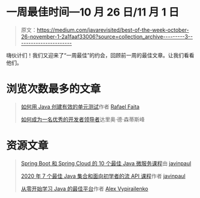 # 一周最佳时间—10 月 26 日/11 月 1 日

> 原文：<https://medium.com/javarevisited/best-of-the-week-october-26-november-1-2a1faaf33006?source=collection_archive---------3----------------------->

嗨伙计们！我们又迎来了“一周最佳”的约会，回顾前一周的最佳文章。让我们看看他们。

# 浏览次数最多的文章

> [如何用 Java 创建有效的单元测试](/javarevisited/how-create-effective-unit-testing-with-java-2560a8edf703)作者 [Rafael Faita](https://medium.com/u/b00e886f91a1?source=post_page-----2a1faaf33006--------------------------------)
> 
> [如何成为一名优秀的开发者领导者](/javarevisited/how-to-be-a-good-leader-for-developers-fbd5a9a2cae4)达里奥·德·森蒂斯峰

# 资源文章

> [Spring Boot 和 Spring Cloud 的 10 个最佳 Java 微服务课程](/javarevisited/10-best-java-microservices-courses-with-spring-boot-and-spring-cloud-6d04556bdfed)由 [javinpaul](https://medium.com/u/bb36d8439904?source=post_page-----2a1faaf33006--------------------------------)
> 
> [2020 年 7 个最佳 Java 集合和面向初学者的流 API 课程](/javarevisited/7-best-java-collections-and-stream-api-courses-for-beginners-in-2020-3ad18d52c38)作者 [javinpaul](https://medium.com/u/bb36d8439904?source=post_page-----2a1faaf33006--------------------------------)
> 
> [从零开始学习 Java 的最佳平台](/javarevisited/the-best-platforms-for-learning-java-from-scratch-b3dd5398993d)作者 [Alex Vypirailenko](https://medium.com/u/d7e27c463de1?source=post_page-----2a1faaf33006--------------------------------)